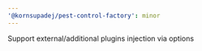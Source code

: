 ```yaml
---
'@kornsupadej/pest-control-factory': minor
---
```


Support external/additional plugins injection via options
